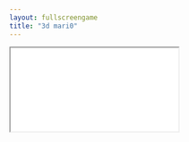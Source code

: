 ```yaml
---
layout: fullscreengame
title: "3d mari0"
---
```

<iframe src="src/" width="auto" height="auto" allowfullscreen>
 

